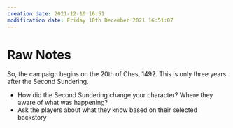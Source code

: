 ```yaml
---
creation date: 2021-12-10 16:51
modification date: Friday 10th December 2021 16:51:07
---
```


# Raw Notes

So, the campaign begins on the 20th of Ches, 1492. This is only three years after the Second Sundering.

- How did the Second Sundering change your character? Where they aware of what was happening?
- Ask the players about what they know based on their selected backstory